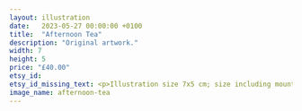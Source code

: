 ```yaml
---
layout: illustration
date:   2023-05-27 00:00:00 +0100
title:  "Afternoon Tea"
description: "Original artwork."
width: 7
height: 5
price: "£40.00"
etsy_id: 
etsy_id_missing_text: <p>Illustration size 7x5 cm; size including mount 23x17.5 cm</p><p>Please <a href="mailto:contact@fivequarters.co.uk">contact me</a> if you are interested in buying this illustration.</p> 
image_name: afternoon-tea
---
```


